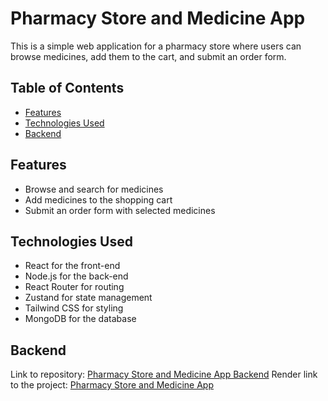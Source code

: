 # Pharmacy Store and Medicine App

This is a simple web application for a pharmacy store where users can browse medicines, add them to the cart, and submit an order form.

## Table of Contents

- [Features](#features)
- [Technologies Used](#technologies-used)
- [Backend](#backend)

## Features

- Browse and search for medicines
- Add medicines to the shopping cart
- Submit an order form with selected medicines

## Technologies Used

- React for the front-end
- Node.js for the back-end
- React Router for routing
- Zustand for state management
- Tailwind CSS for styling
- MongoDB for the database

## Backend

Link to repository: [Pharmacy Store and Medicine App Backend](<[link](https://github.com/Sheremeta-Ivan/medicine-backend-node)>)
Render link to the project: [Pharmacy Store and Medicine App](<[link](https://medicine-backend-node.onrender.com/api/)>)
